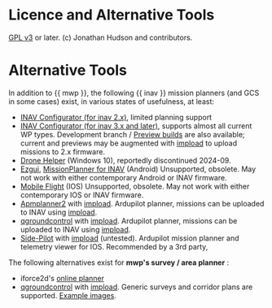 # Licence and Alternative Tools

[GPL v3](https://www.gnu.org/licenses/gpl-3.0.en.html) or later.
(c) Jonathan Hudson and contributors.

# Alternative Tools

In addition to {{ mwp }}, the following {{ inav }} mission planners (and GCS in some cases) exist, in various states of usefulness, at least:

* [INAV Configurator (for inav 2.x)](https://github.com/iNavFlight/inav-configurator/tree/2.6.1), limited planning support
* [INAV Configurator (for inav 3.x and later)]( https://github.com/iNavFlight/inav-configurator), supports almost all current WP types. Development branch / [Preview builds](http://seyrsnys.myzen.co.uk/inav-configurator-next/) are also available; current and previews may be augmented with [impload](https://github.com/stronnag/impload/) to upload missions to 2.x firmware.
* [Drone Helper](https://www.microsoft.com/en-us/p/drone-helper/9ncs8zwxn58x?activetab=pivot:overviewtab) (Windows 10), reportedly discontinued 2024-09.
* [Ezgui](https://play.google.com/store/apps/details?id=com.ezio.multiwii&hl=en_GB), [MissionPlanner for INAV](https://play.google.com/store/apps/details?id=com.eziosoft.ezgui.inav&hl=en) (Android) Unsupported, obsolete. May not work with either contemporary Android or INAV firmware.
* [Mobile Flight](https://github.com/flyinghead/mobile-flight) (IOS) Unsupported, obsolete. May not work with either contemporary IOS or INAV firmware.
* [Apmplanner2](https://ardupilot.org/planner2/) with [impload](https://github.com/stronnag/impload/). Ardupilot planner, missions can be uploaded to INAV using [impload](https://github.com/stronnag/impload/).
* [qgroundcontrol](https://docs.qgroundcontrol.com/master/en/) with [impload](https://github.com/stronnag/impload/). Ardupilot planner, missions can be uploaded to INAV using [impload](https://github.com/stronnag/impload/).
* [Side-Pilot](https://sidepilot.net/) with [impload](https://github.com/stronnag/impload)  (untested). Ardupilot mission planner and telemetry viewer for IOS. Recommended by a 3rd party,

The following alternatives exist for **mwp's survey / area planner** :

* iforce2d's [online planner](http://www.iforce2d.net/surveyplanner)
* [qgroundcontrol](https://docs.qgroundcontrol.com/master/en/) with [impload](https://github.com/stronnag/impload/). Generic surveys and corridor plans are supported. [Example images](https://github.com/stronnag/impload/releases/tag/3.146.697).
